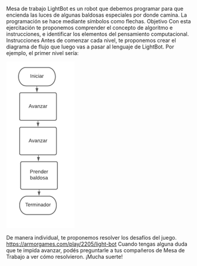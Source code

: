 Mesa de trabajo
LightBot es un robot que debemos programar para que encienda las luces de algunas
baldosas especiales por donde camina. La programación se hace mediante símbolos
como flechas.
Objetivo
Con esta ejercitación te proponemos comprender el concepto de algoritmo e
instrucciones, e identificar los elementos del pensamiento computacional.
Instrucciones
Antes de comenzar cada nivel, te proponemos crear el diagrama de flujo que luego
vas a pasar al lenguaje de LightBot. Por ejemplo, el primer nivel sería:

![](./img/img01.png)

De manera individual, te proponemos resolver los desafíos del juego.
https://armorgames.com/play/2205/light-bot
Cuando tengas alguna duda que te impida avanzar, podés preguntarle a tus
compañeros de Mesa de Trabajo a ver cómo resolvieron. ¡Mucha suerte!
